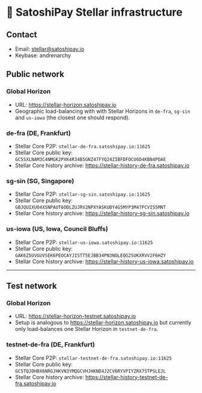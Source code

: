 # :rocket: SatoshiPay Stellar infrastructure

## Contact

* Email: stellar@satoshipay.io
* Keybase: andrenarchy

## Public network

### Global Horizon

* URL: https://stellar-horizon.satoshipay.io
* Geographic load-balancing with with Stellar Horizons in `de-fra`, `sg-sin` and `us-iowa` (the closest one should respond).

### de-fra (DE, Frankfurt)

* Stellar Core P2P: `stellar-de-fra.satoshipay.io:11625`
* Stellar Core public key: `GC5SXLNAM3C4NMGK2PXK4R34B5GNZ47FYQ24ZIBFDFOCU6D4KBN4POAE`
* Stellar Core history archive: https://stellar-history-de-fra.satoshipay.io

### sg-sin (SG, Singapore)

* Stellar Core P2P: `stellar-sg-sin.satoshipay.io:11625`
* Stellar Core public key: `GBJQUIXUO4XSNPAUT6ODLZUJRV2NPXYASKUBY4G5MYP3M47PCVI55MNT`
* Stellar Core history archive: https://stellar-history-sg-sin.satoshipay.io

### us-iowa (US, Iowa, Council Bluffs)

* Stellar Core P2P: `stellar-us-iowa.satoshipay.io:11625`
* Stellar Core public key: `GAK6Z5UVGUVSEK6PEOCAYJISTT5EJBB34PN3NOLEQG2SUKXRVV2F6HZY`
* Stellar Core history archive: https://stellar-history-us-iowa.satoshipay.io

---

## Test network

### Global Horizon

* URL: https://stellar-horizon-testnet.satoshipay.io
* Setup is analogous to https://stellar-horizon.satoshipay.io but currently only load-balances one Stellar Horizon in `testnet-de-fra`.

### testnet-de-fra (DE, Frankfurt)

* Stellar Core P2P: `stellar-testnet-de-fra.satoshipay.io:11625`
* Stellar Core public key: `GC5TQJOHBX6NRGJHKVN3YMQGCVHJHKND4J2CV6RYVPIYZRX7STPSLEJL`
* Stellar Core history archive: https://stellar-history-testnet-de-fra.satoshipay.io
